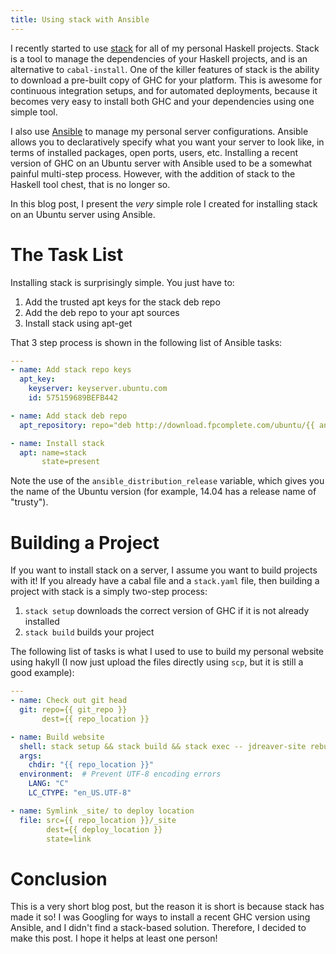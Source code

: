 ```yaml
---
title: Using stack with Ansible
---
```


I recently started to use [stack](https://github.com/commercialhaskell/stack)
for all of my personal Haskell projects. Stack is a tool to manage the
dependencies of your Haskell projects, and is an alternative to
`cabal-install`. One of the killer features of stack is the ability to download
a pre-built copy of GHC for your platform. This is awesome for continuous
integration setups, and for automated deployments, because it becomes very easy
to install both GHC and your dependencies using one simple tool.

I also use [Ansible](http://www.ansible.com/) to manage my personal server
configurations. Ansible allows you to declaratively specify what you want your
server to look like, in terms of installed packages, open ports, users, etc.
Installing a recent version of GHC on an Ubuntu server with Ansible used to be
a somewhat painful multi-step process. However, with the addition of stack to
the Haskell tool chest, that is no longer so.

In this blog post, I present the *very* simple role I created for installing
stack on an Ubuntu server using Ansible.


# The Task List

Installing stack is surprisingly simple. You just have to:

1. Add the trusted apt keys for the stack deb repo
2. Add the deb repo to your apt sources
3. Install stack using apt-get

That 3 step process is shown in the following list of Ansible tasks:

```yaml
---
- name: Add stack repo keys
  apt_key:
    keyserver: keyserver.ubuntu.com
    id: 575159689BEFB442

- name: Add stack deb repo
  apt_repository: repo="deb http://download.fpcomplete.com/ubuntu/{{ ansible_distribution_release }} stable main"

- name: Install stack
  apt: name=stack
       state=present
```

Note the use of the `ansible_distribution_release` variable, which gives you
the name of the Ubuntu version (for example, 14.04 has a release name of
"trusty").


# Building a Project

If you want to install stack on a server, I assume you want to build projects
with it! If you already have a cabal file and a `stack.yaml` file, then
building a project with stack is a simply two-step process:

1. `stack setup` downloads the correct version of GHC if it is not already
   installed
2. `stack build` builds your project

The following list of tasks is what I used to use to build my personal website
using hakyll (I now just upload the files directly using `scp`, but it is still
a good example):

```yaml
---
- name: Check out git head
  git: repo={{ git_repo }}
       dest={{ repo_location }}

- name: Build website
  shell: stack setup && stack build && stack exec -- jdreaver-site rebuild
  args:
    chdir: "{{ repo_location }}"
  environment:  # Prevent UTF-8 encoding errors
    LANG: "C"
    LC_CTYPE: "en_US.UTF-8"

- name: Symlink _site/ to deploy location
  file: src={{ repo_location }}/_site
        dest={{ deploy_location }}
        state=link
```

# Conclusion

This is a very short blog post, but the reason it is short is because stack has
made it so! I was Googling for ways to install a recent GHC version using
Ansible, and I didn't find a stack-based solution. Therefore, I decided to make
this post. I hope it helps at least one person!
